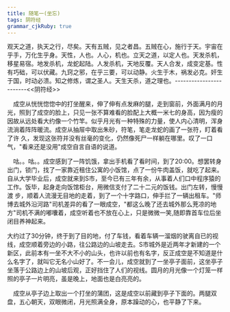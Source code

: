 ```yaml
---
title: 随笔一(坐忘)
tags: 阴符经
grammar_cjkRuby: true
---
```

观天之道，执天之行，尽矣。天有五贼，见之者昌。五贼在心，施行于天。宇宙在乎手，万化生乎身。天性，人也。人心，机也。立天之道，以定人也。天发杀机，
移星易宿。地发杀机，龙蛇起陆。人发杀机，天地反覆。天人合发，成变定基。性有巧础，可以伏藏。九窍之邪，在乎三要，可以动静。火生于木，祸发必克。奸生
于国，时动必溃。知之修炼，谓之圣人。天生天杀，道之理也。------------------------<<阴符经>>

　成空从恍恍惚惚中的打坐醒来，伸了伸有点发麻的腿，走到窗前，外面满月的月光，照到了成空的脸上，只见一张不算难看的脸配上大概一米七的身高，因为瘦的因故从远处看大约像一个竹竿。似乎月光有一种特殊的力量，使人内心清明，浑身流淌着阵阵暖流。成空从抽屉中取出朱砂，符笔，笔走龙蛇的画了一张符，盯着看了许
 久，发现这张符并没有丝毫的变化，仍然像死尸一样躺在哪里。叹了一口气，"看来还是没用"成空自言自语的说道。

　咕。。咕。。成空感到了一阵饥饿，拿出手机看了看时间，到了20:00。想罢转身出门，锁门，找了一家靠近租住公寓的小饭馆，点了一份牛肉盖饭，就吃了起来。自从大学毕业后，成空就来到S市，至今已有三年有余，从事着人们口中程序猿的工作。饭毕，起身走向饭馆柜台，用微信支付了二十二元的饭钱。出门左转，慢慢渡
 步，顺着人流漫无目地的走着，到了一个十字路口，伸手拦了一辆出租车。"师博去城外沿河路"司机差异的看了一眼成空，"都这么晚了还去城外那么茺凉的地方"司机不满的嘟囔着，成空听着也不放在心上，只是微微一笑,随即靠首车位后坐闭目养神起来。
 
  大约过了30分钟，终于到了目的地，付了车钱，看着车辆一溜烟的驶离自已的视线，成空顺着旁边的小路，往公路边的山坡走去。S市城外是近两年才新建的一个新区，此前本有一坐不大不小的山头，也许以前也有名字，反正成空是不知道是什么名字了，就叫它无名小山好了。不一会儿，成空就到了一坐亭子面前，这坐亭子坐落于公路边上的山坡后观，正好挡住了人们的视线。圆月的月光像一个灯笼一样照的亭子一片明亮，虽是晚上，地面也是白亮亮的。

　成空从亭子边上取出一个打坐的蒲团，这是成空以前藏到亭子下面的。两腿双盘，五心朝天，双眼微闭，月光照满全身，原本躁动的心，也平静了下来。
